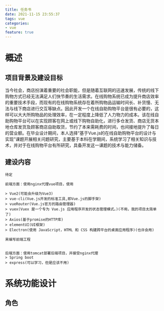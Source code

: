 ```yaml
---
title: 任务书
date: 2021-11-15 23:55:37
tags: vue
categories: 
- vue
feature: true
---
```

# 概述

## 项目背景及建设目标

当今社会，商店扮演着重要的社会职能，但是随着互联网的迅速发展，传统的线下购物方式已经无法满足人们快节奏的生活需求。在线购物系统已成为提升商店效率的重要技术手段，而现有的在线购物系统存在着所购物品运输时间长、补货慢、无法与线下商店进行交互等缺点。因此开发一个在线自助购物平台是很有必要的，这样可以大大所购物品的处理效率，在一定程度上降低了人力物力的成本。该在线自助购物平台可以在实现顾客在网上或线下购物自助化，进行多仓发货、商店无货本地仓库发货及顾客商店自助取货，节约了本来需耗费的时间，也间接地提升了每日的营业额。在毕业设计期间，本人选择“基于Vue.js的在线自助购物平台的设计与实现”课题开展相关问题研究，主要基于本科在学期间，系统学习了相关知识与技术，并对于在线购物平台有所研究，具备开发这一课题的技术与能力储备。

## 建设内容

    待定

    前端方面：使用nginx代理vue项目，使用

    > Vue2(可能会升级为Vue3)
    > vue-cli(Vue.js开发的标准工具,即Vue.js的脚手架)
    > vueRouter(Vue.js官方的路由管理器)
    > vuex(Vuex 是一个专为 Vue.js 应用程序开发的状态管理模式。)(不用，我的项目太简单了)
    > Axios(基于promise的HTTP库)
    > elementUI(UI框架)
    > Electron(使用 JavaScript，HTML 和 CSS 构建跨平台的桌面应用程序)(也许会用)
    
    来编写前端工程


    后端方面：使用tomcat部署后端项目，并接受nginx代理
    > Spring boot
    > express(可以学习，但是应该不用)
    
# 系统功能设计

## 角色
